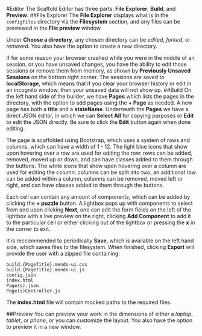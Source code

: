 #Editor
The Scaffold Editor has three parts: **File Explorer**, **Build**, and **Preview**. 
##File Explorer
The **File Explorer** displays what is in the `configFiles` directory via the **Filesystem** section, and any files can be previewed in the **File preview** window.

Under **Choose a directory**, any chosen directory can be *edited*, *forked*, or *removed*. You also have the option to create a new directory.

If for some reason your browser crashed while you were in the middle of an session, or you have unsaved changes, you have the ability to edit those sessions or remove them from memory, as shown by **Previously Unsaved Sessions** on the bottom right corner. The sessions are saved to **localStorage**, which means that if you clear your browser history or edit in an incognito window, then your unsaved data will not show up.
##Build
On the left hand side of the builder, we have **Pages** which lists the pages in the directory, with the option to add pages using the **+ Page** as needed. A new page has both a **title** and a **stateName**. Underneath the **Pages** we have a direct JSON editor, in which we can **Select All** for copying purposes or **Edit** to edit the JSON directly. Be sure to click the **Edit** button again when done editing. 

The page is scaffolded using Bootstrap, which uses a system of rows and columns, which can have a width of 1 - 12. The light blue icons that show upon hovering over a row are used for editing the row: rows can be added, removed, moved up or down, and can have classes added to them through the buttons. The white icons that show upon hovering over a column are used for editing the column: columns can be split into two, an additional row can be added within a column, columns can be removed, moved left or right, and can have classes added to them through the buttons.

Each cell can contain any amount of components, which can be added by clicking the **+ puzzle** button. A lightbox pops up with components to select from and upon clicking **Next**, one can edit the form fields on the left of the lightbox with a live preview on the right, clicking **Add Component** to add it to the particular cell or either clicking out of the lightbox or pressing the **x** in the corner to exit.

It is reccommended to periodically **Save**, which is available on the left hand side, which saves files to the filesystem. When finished, clicking **Export** will provide the user with a zipped file containing:

	build.{PageTitle}.mendo-ui.css
	build.{PageTitle}.mendo-ui.js
	config.json
	index.html
	Page(s).json
	Page(s)Controller.js

The **index.html** file will contain mocked paths to the required files.

##Preview
You can preview your work in the dimensions of either a *laptop*, *tablet*, or *phone*, or you can customize the layout. You also have the option to preview it in a new window.